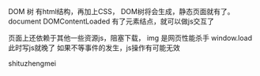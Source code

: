 DOM 树 有html结构，再加上CSS， DOM树将会生成，静态页面就有了。document DOMContentLoaded
有了元素结点，就可以做js交互了

页面上还依赖于其他一些资源js，阻塞下载，
img 是网页性能杀手
window.load 此时写js就晚了
如果不等事件的发生，js操作有可能无效

shituzhengmei